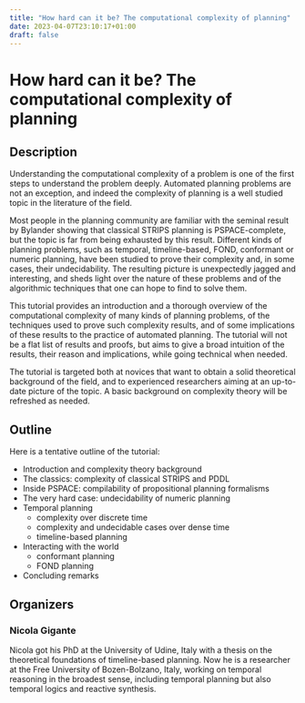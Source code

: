 ```yaml
---
title: "How hard can it be? The computational complexity of planning"
date: 2023-04-07T23:10:17+01:00
draft: false
---
```


# How hard can it be? The computational complexity of planning

## Description

Understanding the computational complexity of a problem is one of the first
steps to understand the problem deeply. Automated planning problems are not an
exception, and indeed the complexity of planning is a well studied topic in the
literature of the field.

Most people in the planning community are familiar with the seminal result by
Bylander showing that classical STRIPS planning is PSPACE-complete, but the
topic is far from being exhausted by this result. Different kinds of planning
problems, such as temporal, timeline-based, FOND, conformant or numeric
planning, have been studied to prove their complexity and, in some cases, their
undecidability. The resulting picture is unexpectedly jagged and interesting,
and sheds light over the nature of these problems and of the algorithmic
techniques that one can hope to find to solve them.

This tutorial provides an introduction and a thorough overview of the
computational complexity of many kinds of planning problems, of the techniques
used to prove such complexity results, and of some implications of these results
to the practice of automated planning. The tutorial will not be a flat list of
results and proofs, but aims to give a broad intuition of the results, their
reason and implications, while going technical when needed.

The tutorial is targeted both at novices that want to obtain a solid theoretical
background of the field, and to experienced researchers aiming at an up-to-date
picture of the topic. A basic background on complexity theory will be refreshed
as needed.


## Outline

Here is a tentative outline of the tutorial:
* Introduction and complexity theory background
* The classics: complexity of classical STRIPS and PDDL
* Inside PSPACE: compilability of propositional planning formalisms
* The very hard case: undecidability of numeric planning
* Temporal planning
  - complexity over discrete time
  - complexity and undecidable cases over dense time
  - timeline-based planning
* Interacting with the world
  - conformant planning
  - FOND planning
* Concluding remarks


## Organizers

### Nicola Gigante

Nicola got his PhD at the University of Udine, Italy with a thesis on the
theoretical foundations of timeline-based planning. Now he is a researcher at
the Free University of Bozen-Bolzano, Italy, working on temporal reasoning in
the broadest sense, including temporal planning but also temporal logics and
reactive synthesis.
